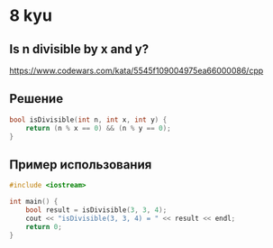 # 8 kyu

## Is n divisible by x and y?

https://www.codewars.com/kata/5545f109004975ea66000086/cpp

## Решение 

```C++
bool isDivisible(int n, int x, int y) {
    return (n % x == 0) && (n % y == 0);
}
```
## Пример использования 

```C++
#include <iostream>

int main() {
    bool result = isDivisible(3, 3, 4);
    cout << "isDivisible(3, 3, 4) = " << result << endl;
    return 0;
}
```